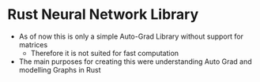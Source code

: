 # Rust Neural Network Library
- As of now this is only a simple Auto-Grad Library without support for matrices
    - Therefore it is not suited for fast computation
- The main purposes for creating this were understanding Auto Grad and modelling Graphs in Rust
